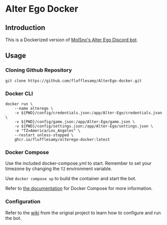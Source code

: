 # Alter Ego Docker

## Introduction
This is a Dockerized version of [MolSno's Alter Ego Discord bot](https://github.com/molsnoo/Alter-Ego).

## Usage
### Cloning Github Repository
```
git clone https://github.com/flufflesamy/AlterEgo-docker.git
```
### Docker CLI
```
docker run \
    --name alterego \
    -v ${PWD}/config/credentials.json:/app/Alter-Ego/credentials.json \
    -v ${PWD}/config/game.json:/app/Alter-Ego/game.json \
    -v ${PWD}/config/settings.json:/app/Alter-Ego/settings.json \
    -e "TZ=America/Los_Angeles" \
    --restart unless-stopped \
    ghcr.io/flufflesamy/alterego-docker:latest
```
### Docker Compose
Use the included docker-compose.yml to start. Remember to set your timezone by changing the `TZ` environment variable.

Use `docker compose up` to build the container and start the bot.

Refer to [the documentation](https://docs.docker.com/compose/) for Docker Compose for more information.

### Configuration
Refer to the [wiki](https://github.com/MolSnoo/Alter-Ego/wiki) from the orignal project to learn how to configure and run the bot.
